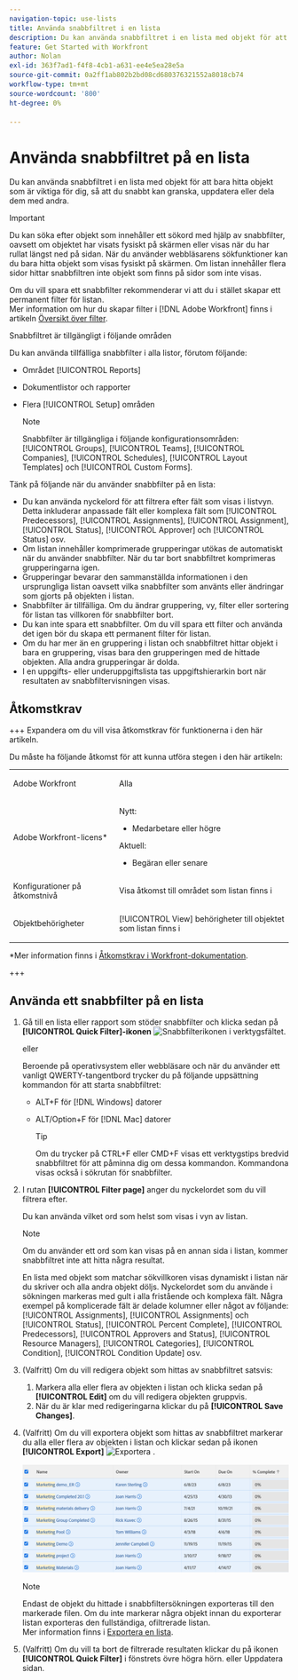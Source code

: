 ```yaml
---
navigation-topic: use-lists
title: Använda snabbfiltret i en lista
description: Du kan använda snabbfiltret i en lista med objekt för att bara hitta objekt som är viktiga för dig, så att du snabbt kan granska, uppdatera eller dela dem med andra.
feature: Get Started with Workfront
author: Nolan
exl-id: 363f7ad1-f4f8-4cb1-a631-ee4e5ea28e5a
source-git-commit: 0a2ff1ab802b2bd08cd680376321552a8018cb74
workflow-type: tm+mt
source-wordcount: '800'
ht-degree: 0%

---
```


# Använda snabbfiltret på en lista

<!--Audited:11/2024-->

Du kan använda snabbfiltret i en lista med objekt för att bara hitta objekt som är viktiga för dig, så att du snabbt kan granska, uppdatera eller dela dem med andra.

>[!IMPORTANT]
>
>Du kan söka efter objekt som innehåller ett sökord med hjälp av snabbfilter, oavsett om objektet har visats fysiskt på skärmen eller visas när du har rullat längst ned på sidan. När du använder webbläsarens sökfunktioner kan du bara hitta objekt som visas fysiskt på skärmen. Om listan innehåller flera sidor hittar snabbfiltren inte objekt som finns på sidor som inte visas.

Om du vill spara ett snabbfilter rekommenderar vi att du i stället skapar ett permanent filter för listan.\
Mer information om hur du skapar filter i [!DNL Adobe Workfront] finns i artikeln [Översikt över filter](../../../reports-and-dashboards/reports/reporting-elements/filters-overview.md).

Snabbfiltret är tillgängligt i följande områden


Du kan använda tillfälliga snabbfilter i alla listor, förutom följande:

* Området [!UICONTROL Reports]
* Dokumentlistor och rapporter
* Flera [!UICONTROL Setup] områden

  >[!NOTE]
  >
  >Snabbfilter är tillgängliga i följande konfigurationsområden: [!UICONTROL Groups], [!UICONTROL Teams], [!UICONTROL Companies], [!UICONTROL Schedules], [!UICONTROL Layout Templates] och [!UICONTROL Custom Forms].


Tänk på följande när du använder snabbfilter på en lista:

* Du kan använda nyckelord för att filtrera efter fält som visas i listvyn. Detta inkluderar anpassade fält eller komplexa fält som [!UICONTROL Predecessors], [!UICONTROL Assignments], [!UICONTROL Assignment], [!UICONTROL Status], [!UICONTROL Approver] och [!UICONTROL Status] osv.
* Om listan innehåller komprimerade grupperingar utökas de automatiskt när du använder snabbfilter. När du tar bort snabbfiltret komprimeras grupperingarna igen.
* Grupperingar bevarar den sammanställda informationen i den ursprungliga listan oavsett vilka snabbfilter som använts eller ändringar som gjorts på objekten i listan.
* Snabbfilter är tillfälliga. Om du ändrar gruppering, vy, filter eller sortering för listan tas villkoren för snabbfilter bort.
* Du kan inte spara ett snabbfilter. Om du vill spara ett filter och använda det igen bör du skapa ett permanent filter för listan.
* Om du har mer än en gruppering i listan och snabbfiltret hittar objekt i bara en gruppering, visas bara den grupperingen med de hittade objekten. Alla andra grupperingar är dolda.
* I en uppgifts- eller underuppgiftslista tas uppgiftshierarkin bort när resultaten av snabbfiltervisningen visas.

## Åtkomstkrav

+++ Expandera om du vill visa åtkomstkrav för funktionerna i den här artikeln.

Du måste ha följande åtkomst för att kunna utföra stegen i den här artikeln:

<table style="table-layout:auto"> 
 <col> 
 <col> 
 <tbody> 
  <tr> 
   <td role="rowheader">Adobe Workfront</td> 
   <td> <p>Alla</p> </td> 
  </tr> 
  <tr> 
   <td role="rowheader">Adobe Workfront-licens*</td> 
   <td> 
    <p>Nytt:</p>
   <ul><li><p>Medarbetare eller högre </p></li>
   </ul>

<p>Aktuell:</p>
   <ul><li><p>Begäran eller senare</p></li>
    </ul></td> 
  </tr> 
  <tr> 
   <td role="rowheader">Konfigurationer på åtkomstnivå</td> 
   <td> <p>Visa åtkomst till området som listan finns i</p></td> 
  </tr> 
  <tr> 
   <td role="rowheader">Objektbehörigheter</td> 
   <td> <p>[!UICONTROL View] behörigheter till objektet som listan finns i</p>  </td> 
  </tr> 
 </tbody> 
</table>

*Mer information finns i [Åtkomstkrav i Workfront-dokumentation](/help/quicksilver/administration-and-setup/add-users/access-levels-and-object-permissions/access-level-requirements-in-documentation.md).

+++


## Använda ett snabbfilter på en lista

1. Gå till en lista eller rapport som stöder snabbfilter och klicka sedan på **[!UICONTROL Quick Filter]-ikonen** ![Snabbfilterikonen](assets/qs-quick-filter-icon.png) i verktygsfältet.

   eller

   Beroende på operativsystem eller webbläsare och när du använder ett vanligt QWERTY-tangentbord trycker du på följande uppsättning kommandon för att starta snabbfiltret:

   * ALT+F för [!DNL Windows] datorer
   * ALT/Option+F för [!DNL Mac] datorer

     >[!TIP]
     >
     >Om du trycker på CTRL+F eller CMD+F visas ett verktygstips bredvid snabbfiltret för att påminna dig om dessa kommandon. Kommandona visas också i sökrutan för snabbfilter.

1. I rutan **[!UICONTROL Filter page]** anger du nyckelordet som du vill filtrera efter.

   Du kan använda vilket ord som helst som visas i vyn av listan.

   >[!NOTE]
   >
   >Om du använder ett ord som kan visas på en annan sida i listan, kommer snabbfiltret inte att hitta några resultat.

   En lista med objekt som matchar sökvillkoren visas dynamiskt i listan när du skriver och alla andra objekt döljs. Nyckelordet som du använde i sökningen markeras med gult i alla fristående och komplexa fält. Några exempel på komplicerade fält är delade kolumner eller något av följande: [!UICONTROL Assignments], [!UICONTROL Assignments] och [!UICONTROL Status], [!UICONTROL Percent Complete], [!UICONTROL Predecessors], [!UICONTROL Approvers and Status], [!UICONTROL Resource Managers], [!UICONTROL Categories], [!UICONTROL Condition], [!UICONTROL Condition Update] osv.

1. (Valfritt) Om du vill redigera objekt som hittas av snabbfiltret satsvis:

   1. Markera alla eller flera av objekten i listan och klicka sedan på **[!UICONTROL Edit]** om du vill redigera objekten gruppvis.
   1. När du är klar med redigeringarna klickar du på **[!UICONTROL Save Changes]**.

1. (Valfritt) Om du vill exportera objekt som hittas av snabbfiltret markerar du alla eller flera av objekten i listan och klickar sedan på ikonen **[!UICONTROL Export]** ![Exportera ](assets/export.png) .

   ![select_all_projects_with_highlight_1_.png](assets/select-all-projects-with-highlight--1--350x173.png)

   >[!NOTE]
   >
   >Endast de objekt du hittade i snabbfiltersökningen exporteras till den markerade filen. Om du inte markerar några objekt innan du exporterar listan exporteras den fullständiga, ofiltrerade listan.\
   >Mer information finns i [Exportera en lista](../../../workfront-basics/navigate-workfront/use-lists/export-lists.md).

1. (Valfritt) Om du vill ta bort de filtrerade resultaten klickar du på ikonen **[!UICONTROL Quick Filter]** i fönstrets övre högra hörn.
eller
Uppdatera sidan.
